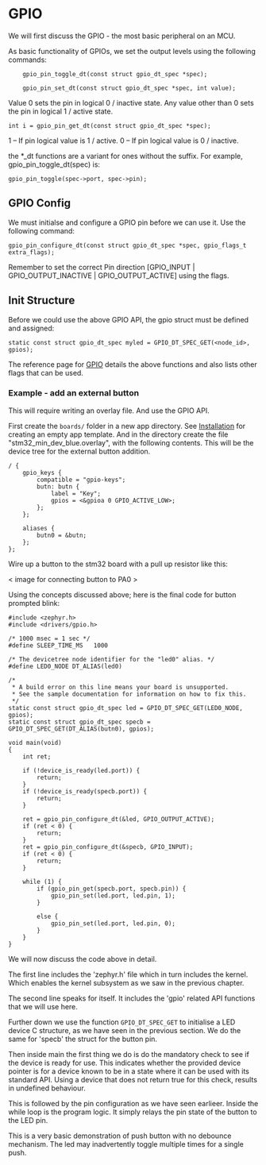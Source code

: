 # GPIO

We will first discuss the GPIO - the most basic peripheral on an MCU.

As basic functionality of GPIOs, we set the output levels using the following commands:
```
    gpio_pin_toggle_dt(const struct gpio_dt_spec *spec);
```
```
    gpio_pin_set_dt(const struct gpio_dt_spec *spec, int value);
```
Value 0 sets the pin in logical 0 / inactive state. Any value other than 0 sets the pin in logical 1 / active state.

    int i = gpio_pin_get_dt(const struct gpio_dt_spec *spec);
1 – If pin logical value is 1 / active. 0 – If pin logical value is 0 / inactive.

the *_dt functions are a variant for ones without the suffix. For example, gpio_pin_toggle_dt(spec) is:
```
gpio_pin_toggle(spec->port, spec->pin);
```

## GPIO Config

We must initialse and configure a GPIO pin before we can use it. Use the following command:

    gpio_pin_configure_dt(const struct gpio_dt_spec *spec, gpio_flags_t extra_flags);

Remember to set the correct Pin direction [GPIO_INPUT | GPIO_OUTPUT_INACTIVE | GPIO_OUTPUT_ACTIVE] using the flags.

## Init Structure

Before we could use the above GPIO API, the gpio struct must be defined and assigned:


    static const struct gpio_dt_spec myled = GPIO_DT_SPEC_GET(<node_id>, gpios);



The reference page for [GPIO](https://docs.zephyrproject.org/latest/reference/peripherals/gpio.html) details the above functions and also lists other flags that can be used.

### Example - add an external button
This will require writing an overlay file. And use the GPIO API.

First create the ```boards/``` folder in a new app directory. See [Installation](./chapter_1.md#Installation) for creating an empty app template. And in the directory create the file "stm32_min_dev_blue.overlay", with the following contents. This will be the device tree for the external button addition.
```
/ {
	gpio_keys {
		compatible = "gpio-keys";
		butn: butn {
			label = "Key";
			gpios = <&gpioa 0 GPIO_ACTIVE_LOW>;
		};
	};

	aliases {
		butn0 = &butn;
	};
};
```

Wire up a button to the stm32 board with a pull up resistor like this:

< image for connecting button to PA0 >

Using the concepts discussed above; here is the final code for button prompted blink:


```
#include <zephyr.h>
#include <drivers/gpio.h>

/* 1000 msec = 1 sec */
#define SLEEP_TIME_MS   1000

/* The devicetree node identifier for the "led0" alias. */
#define LED0_NODE DT_ALIAS(led0)

/*
 * A build error on this line means your board is unsupported.
 * See the sample documentation for information on how to fix this.
 */
static const struct gpio_dt_spec led = GPIO_DT_SPEC_GET(LED0_NODE, gpios);
static const struct gpio_dt_spec specb = GPIO_DT_SPEC_GET(DT_ALIAS(butn0), gpios);

void main(void)
{
	int ret;

	if (!device_is_ready(led.port)) {
		return;
	}
	if (!device_is_ready(specb.port)) {
		return;
	}

	ret = gpio_pin_configure_dt(&led, GPIO_OUTPUT_ACTIVE);
	if (ret < 0) {
		return;
	}
	ret = gpio_pin_configure_dt(&specb, GPIO_INPUT);
	if (ret < 0) {
		return;
	}

	while (1) {
		if (gpio_pin_get(specb.port, specb.pin)) {
			gpio_pin_set(led.port, led.pin, 1);
		}
			
		else {
			gpio_pin_set(led.port, led.pin, 0);
		}
	}
}
```

We will now discuss the code above in detail.

The first line includes the 'zephyr.h' file which in turn includes the kernel. Which enables the kernel subsystem as we saw in the previous chapter.

The second line speaks for itself. It includes the 'gpio' related API functions that we will use here.

Further down we use the function ```GPIO_DT_SPEC_GET``` to initialise a LED device C structure, as we have seen in the previous section. We do the same for 'specb' the struct for the button pin.

Then inside main the first thing we do is do the mandatory check to see if the device is ready for use. This indicates whether the provided device pointer is for a device known to be in a state where it can be used with its standard API. Using a device that does not return true for this check, results in undefined behaviour.

This is followed by the pin configuration as we have seen earlieer. Inside the while loop is the program logic. It simply relays the pin state of the button to the LED pin.

This is a very basic demonstration of push button with no debounce mechanism. The led may inadvertently toggle multiple times for a single push.